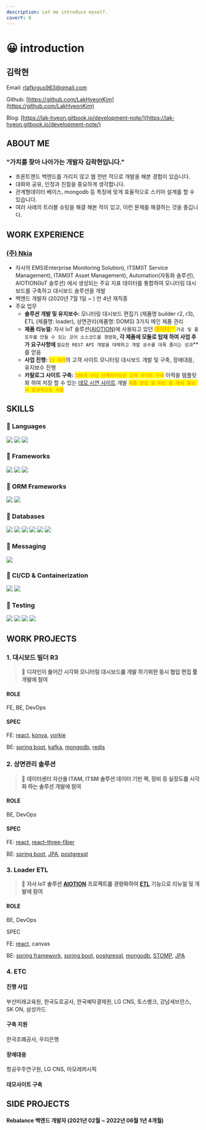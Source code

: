 ```yaml
---
description: Let me introduce myself.
coverY: 0
---
```


# 😀 introduction

## 김락현

Email: rlafkrgus963@gmail.com

Github: [https://github.com/LakHyeonKim](https://github.com/LakHyeonKim)

Blog: [https://lak-hyeon.gitbook.io/development-note/](https://lak-hyeon.gitbook.io/development-note/)



## ABOUT ME

### "가치를 찾아 나아가는 개발자 김락현입니다."

* 프론트엔드 백엔드를 가리지 않고 웹 전반 적으로 개발을 해본 경험이 있습니다.
* 대화와 공유, 인정과 친절을 중요하게 생각합니다.
* 관계형데이터 베이스, mongodb 등 특징에 맞게 효율적으로 스키마 설계를 할 수 있습니다.
* 여러 사례의 트러블 슈팅을 해결 해본 적이 있고, 이런 문제를 해결하는 것을 즐깁니다.





## WORK EXPERIENCE

### [(주) Nkia](http://www.nkia.co.kr/)&#x20;

* 자사의 EMS(Enterprise Monitoring Solution), ITSM(IT Service Management), ITAM(IT Asset Management), Automation(자동화 솔루션), AIOTION(IoT 솔루션) 에서 생성되는 주요 지표 데이터를 통합하여 모니터링 대시보드를 구축하고 대시보드 솔루션을 개발
* 백엔드 개발자 (2020년 7월 1일 \~ ) 만 4년 재직중
* 주요 업무
  * **솔루션 개발 및 유지보수:** 모니터링 대시보드 편집기 (제품명 builder r2, r3), ETL (제품명: loader), 상면관리(제품명: DOMS) 3가지 메인 제품 관리
  * **제품 리뉴얼:** 자사 IoT 솔루션([AIOTION](http://aiotion.com/))에 사용되고 있던 <mark style="color:orange;">**데이터**</mark><mark style="color:orange;">** **</mark><mark style="color:orange;">**`가공 및 플로우를 만들 수 있는 코어 소스코드를 경량화`**</mark>, 각 제품에 모듈로 탑재 하여 사업 추가 요구사항에 <mark style="color:orange;">**`필요한 REST API 개발을 대체하고 개발 공수를 대폭 줄이는 성과`**</mark>를 얻음
  * **사업 진행:** <mark style="color:orange;">**`13 여개`**</mark>의 고객 사이트 모니터링 대시보드 개발 및 구축, 장애대응, 유지보수 진행
  * **카탈로그 사이트 구축:** <mark style="color:orange;">**`100곳 이상 산재되어있던 고객 사이트 구축`**</mark> 이력을 템플릿 화 하여 저장 할 수 있는 [데모 시연 사이트](http://dashboard.nkia.co.kr/demo) 개발 <mark style="color:orange;">**`제품 영업 및 POC 등 대외 홍보 시 효과적으로 사용`**</mark>



## SKILLS

### :clap: Languages

![](https://img.shields.io/badge/TypeScript-3178C6?style=for-the-badge\&logo=typescript\&logoColor=white) ![](https://img.shields.io/badge/JavaScript-F7DF1E?style=for-the-badge\&logo=javascript\&logoColor=black) ![](https://img.shields.io/badge/Java-007396?style=for-the-badge\&logo=java\&logoColor=white)

### :clap: Frameworks

![](https://img.shields.io/badge/React-61DAFB?style=for-the-badge\&logo=react\&logoColor=black) ![](https://img.shields.io/badge/Spring%20Boot-6DB33F?style=for-the-badge\&logo=spring-boot\&logoColor=white) ![](https://img.shields.io/badge/Spring%20Framework-6DB33F?style=for-the-badge\&logo=spring\&logoColor=white)

### :clap: ORM Frameworks

![](https://img.shields.io/badge/JPA-6DB33F?style=for-the-badge\&logo=hibernate\&logoColor=white) ![](https://img.shields.io/badge/MyBatis-E76F00?style=for-the-badge\&logo=mybatis\&logoColor=white)

### :clap: Databases

![](https://img.shields.io/badge/MongoDB-47A248?style=for-the-badge\&logo=mongodb\&logoColor=white) ![](https://img.shields.io/badge/Redis-DC382D?style=for-the-badge\&logo=redis\&logoColor=white) ![](https://img.shields.io/badge/PostgreSQL-336791?style=for-the-badge\&logo=postgresql\&logoColor=white) ![](https://img.shields.io/badge/Oracle-F80000?style=for-the-badge\&logo=oracle\&logoColor=white) ![](https://img.shields.io/badge/Tibero-E54D26?style=for-the-badge\&logo=tibero\&logoColor=white) ![](https://img.shields.io/badge/MySQL-4479A1?style=for-the-badge\&logo=mysql\&logoColor=white)

### :clap: Messaging

![](https://img.shields.io/badge/Apache%20Kafka-231F20?style=for-the-badge\&logo=apache-kafka\&logoColor=white)

### :clap: CI/CD & Containerization

![](https://img.shields.io/badge/Jenkins-D24939?style=for-the-badge\&logo=jenkins\&logoColor=white) ![](https://img.shields.io/badge/Docker-2496ED?style=for-the-badge\&logo=docker\&logoColor=white)

### :clap: Testing

![](https://img.shields.io/badge/Jest-C21325?style=for-the-badge\&logo=jest\&logoColor=white) ![](https://img.shields.io/badge/JaCoCo-EC2025?style=for-the-badge\&logo=jacoco\&logoColor=white) ![](https://img.shields.io/badge/JUnit5-25A162?style=for-the-badge\&logo=junit5\&logoColor=white) ![](https://img.shields.io/badge/SonarQube-4E9BCD?style=for-the-badge\&logo=sonarqube\&logoColor=white)





## WORK PROJECTS



### 1. 대시보드 빌더 R3&#x20;

> 📁 **디자인이 들어간 시각화 모니터링 대시보드를 개발 하기위한 동시 협업 편집 툴 개발에 참여**

#### ROLE

FE, BE, DevOps

#### SPEC

FE: [react](https://ko.react.dev/), [konva](https://konvajs.org/index.html), [yorkie](https://yorkie.dev/products)

BE: [spring boot](https://spring.io/projects/spring-boot), [kafka](https://kafka.apache.org/), [mongodb](https://www.mongodb.com/ko-kr), [redis](https://redis.io/meeting/?gad\_source=1\&gclid=CjwKCAjwufq2BhAmEiwAnZqw8vPhkE\_GqOaYI1nsgJ0jkiuBpfLfbg7gglFGfGzwuY9ZaPFTGC-8dxoCGkcQAvD\_BwE\&utm\_campaign=gg\_s\_brand\_bam\_acq\_apac-en\_21161918358\&utm\_source=google\&utm\_medium=cpc\&utm\_content=redis\_exact\&utm\_term=)



### 2. 상면관리 솔루션&#x20;

> 📁 **데이터센터 자산을 ITAM, ITSM 솔루션 데이터 기반 랙, 장비 등 실장도를 시각화 하는 솔루션 개발에 참여**

#### ROLE

BE, DevOps

#### SPEC

FE: [react](https://ko.react.dev/), [react-three-fiber](https://github.com/pmndrs/react-three-fiber)

BE:  [spring boot](https://spring.io/projects/spring-boot), [JPA](https://spring.io/projects/spring-data-jpa), [postgresql](https://www.postgresql.org/)



### 3. Loader ETL

> 📁 **자사 IoT 솔루션** [**AIOTION**](http://aiotion.com/) **프로젝트를 경량화하여** [**ETL**](https://ko.wikipedia.org/wiki/%EC%B6%94%EC%B6%9C,\_%EB%B3%80%ED%99%98,\_%EC%A0%81%EC%9E%AC) **기능으로 리뉴얼 및 개발에 잠여**

#### ROLE

BE, DevOps

SPEC

FE: [react](https://ko.react.dev/), canvas

BE:  [spring framework](https://spring.io/projects/spring-framework), [spring boot](https://spring.io/projects/spring-boot), [postgresql](https://www.postgresql.org/), [mongodb](https://www.mongodb.com/ko-kr), [STOMP](https://docs.spring.io/spring-framework/reference/web/websocket/stomp.html), [JPA](https://spring.io/projects/spring-data-jpa)



### 4. ETC

#### 진행 사업

부산미래교육원, 한국도로공사, 한국예탁결제원, LG CNS, 토스뱅크, 강남세브란스, SK ON, 삼성카드



#### 구축 지원

한국조폐공사, 우리은행



#### 장애대응

항공우주연구원, LG CNS, 아모레퍼시픽



#### 데모사이트 구축



## SIDE PROJECTS

#### Rebalance 백엔드 개발자 (2021년 02월 \~ 2022년 06월 1년 4개월)





